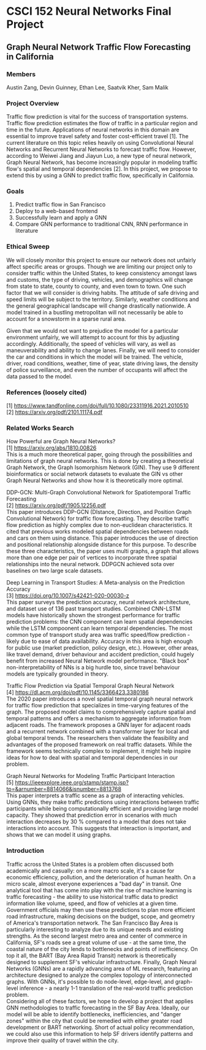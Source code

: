 # CSCI 152 Neural Networks Final Project
## Graph Neural Network Traffic Flow Forecasting in California

### Members
Austin Zang, Devin Guinney, Ethan Lee, Saatvik Kher, Sam Malik

### Project Overview
Traffic flow prediction is vital for the success of transportation systems. Traffic flow prediction estimates the flow of traffic in a particular region and time in the future. Applications of neural networks in this domain are essential to improve travel safety and foster cost-efficient travel [1]. The current literature on this topic relies heavily on using Convolutional Neural Networks and Recurrent Neural Networks to forecast traffic flow. However, according to Weiwei Jiang and Jiayun Luo, a new type of neural network, Graph Neural Network, has become increasingly popular in modeling traffic flow's spatial and temporal dependencies [2]. In this project, we propose to extend this by using a GNN to predict traffic flow, specifically in California.

### Goals
1. Predict traffic flow in San Francisco
2. Deploy to a web-based frontend 
3. Successfully learn and apply a GNN
4. Compare GNN performance to traditional CNN, RNN performance in literature 

### Ethical Sweep
We will closely monitor this project to ensure our network does not unfairly affect specific areas or groups. Though we are limiting our project only to consider traffic within the United States, to keep consistency amongst laws and customs, the type of driving, vehicles, and demographics will change from state to state, county to county, and even town to town. One such factor that we will consider is driving habits. The attitude of safe driving and speed limits will be subject to the territory. Similarly, weather conditions and the general geographical landscape will change drastically nationwide. A model trained in a bustling metropolitan will not necessarily be able to account for a snowstorm in a sparse rural area. 

Given that we would not want to prejudice the model for a particular environment unfairly, we will attempt to account for this by adjusting accordingly. Additionally, the speed of vehicles will vary, as well as maneuverability and ability to change lanes. Finally, we will need to consider the car and conditions in which the model will be trained. The vehicle, driver, road conditions, weather, time of year, state driving laws, the density of police surveillance, and even the number of occupants will affect the data passed to the model. 


### References (loosely cited)
[1] https://www.tandfonline.com/doi/full/10.1080/23311916.2021.2010510 <br/>
[2] https://arxiv.org/pdf/2101.11174.pdf

### Related Works Search
How Powerful are Graph Neural Networks? <br/>
[1] https://arxiv.org/abs/1810.00826 <br/>
This is a much more theoretical paper, going through the possibilities and limitations of graph neural networks. This is done by creating a theoretical Graph Network, the Graph Isomorphism Network (GIN). They use 9 different bioinformatics or social network datasets to evaluate the GIN vs other Graph Neural Networks and show how it is theoretically more optimal. <br/> 

DDP-GCN: Multi-Graph Convolutional Network for Spatiotemporal Traffic Forecasting <br/>
[2] https://arxiv.org/pdf/1905.12256.pdf <br/>
This paper introduces DDP-GCN (DIstance, Direction, and Position Graph Convolutional Network) for traffic flow forecasting. They describe traffic flow prediction as highly complex due to non-euclidean characteristics. It cited that previous works modeled spatial dependencies between roads and cars on them using distance. This paper introduces the use of direction and positional relationship alongside distance for this purpose. To describe these three characteristics, the paper uses multi graphs, a graph that allows more than one edge per pair of vertices to incorporate three spatial relationships into the neural network. DDPGCN achieved sota over baselines on two large scale datasets. 

Deep Learning in Transport Studies: A Meta-analysis on the Prediction Accuracy <br/>
[3] https://doi.org/10.1007/s42421-020-00030-z <br/>
This paper surveys the prediction accuracy, neural network architecture, and dataset use of 136 past transport studies. Combined CNN-LSTM models have historically shown the strongest performance for traffic prediction problems: the CNN component can learn spatial dependencies while the LSTM compoonent can learn temporal dependencies. The most common type of transport study area was traffic speed/flow prediction - likely due to ease of data availability. Accuracy in this area is high enough for public use (market prediction, policy design, etc.). However, other areas, like travel demand, driver behaviour and accident prediction, could hugely benefit from increased Neural Network model performance. "Black box" non-interpretability of NNs is a big hurdle too, since travel behaviour models are typically grounded in theory.

Traffic Flow Prediction via Spatial Temporal Graph Neural Network <br/>
[4] https://dl.acm.org/doi/pdf/10.1145/3366423.3380186 <br/>
The 2020 paper introduces a novel spatial temporal graph neural network for traffic flow prediction that specializes in time-varying features of the graph. The proposed model claims to comprehensively capture spatial and temporal patterns and offers a mechanism to aggregate information from adjacent roads. The framework proposes a GNN layer for adjacent roads and a recurrent network combined with a transformer layer for local and global temporal trends. The researchers then validate the feasibility and advantages of the proposed framework on real traffic datasets. While the framework seems technically complex to implement, it might help inspire ideas for how to deal with spatial and temporal dependencies in our problem. 

Graph Neural Networks for Modeling Traffic Participant Interaction <br/>
[5] https://ieeexplore.ieee.org/stamp/stamp.jsp?tp=&arnumber=8814066&isnumber=8813768 <br/>
This paper interprets a traffic scene as a graph of interacting vehicles. Using GNNs, they make traffic predictions using interactions between traffic participants while being computationally efficient and providing large model capacity. They showed that prediction error in scenarios with much interaction decreases by 30 % compared to a model that does not take interactions into account. This suggests that interaction is important, and shows that we can model it using graphs. 


### Introduction

Traffic across the United States is a problem often discussed both academically and casually: on a more macro scale, it's a cause for economic efficiency, pollution, and the deterioration of human health. On a micro scale, almost everyone experiences a "bad day" in transit.
One analytical tool that has come into play with the rise of machine learning is traffic forecasting - the ability to use historical traffic data to predict information like volume, speed, and flow of vehicles at a given time. Government officials may then use these predictions to plan more efficient road infrastructure, making decisions on the budget, scope, and geometry of America's transportation network.
The San Francisco Bay Area is particularly interesting to analyze due to its unique needs and existing strengths. As the second largest metro area and center of commerce in California, SF's roads see a great volume of use - at the same time, the coastal nature of the city lends to bottlenecks and points of inefficiency. On top it all, the BART (Bay Area Rapid Transit) network is theoretically designed to supplement SF's vehicular infrastructure. 
Finally, Graph Neural Networks (GNNs) are a rapidly advancing area of ML research, featuring an architecture designed to analyze the complex topology of interconnected graphs. With GNNs, it's possible to do node-level, edge-level, and graph-level inference - a nearly 1-1 translation of the real-world traffic prediction problem.  
Considering all of these factors, we hope to develop a project that applies GNN methodologies to traffic forecasting in the SF Bay Area. Ideally, our model will be able to identify bottlenecks, inefficiencies, and "danger zones" within the city that could be remedied with either greater road development or BART networking. Short of actual policy recommendation, we could also use this information to help SF drivers identify patterns and improve their quality of travel within the city.
